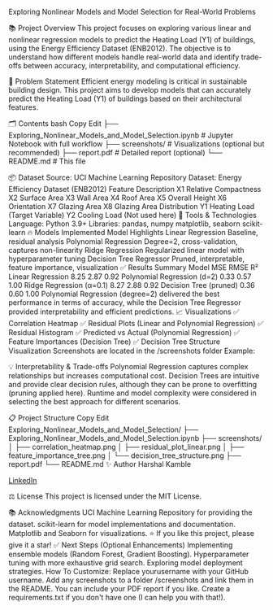 Exploring Nonlinear Models and Model Selection for Real-World Problems



📚 Project Overview
This project focuses on exploring various linear and nonlinear regression models to predict the Heating Load (Y1) of buildings, using the Energy Efficiency Dataset (ENB2012).
The objective is to understand how different models handle real-world data and identify trade-offs between accuracy, interpretability, and computational efficiency.

📝 Problem Statement
Efficient energy modeling is critical in sustainable building design. This project aims to develop models that can accurately predict the Heating Load (Y1) of buildings based on their architectural features.

🗂️ Contents
bash
Copy
Edit
├── Exploring_Nonlinear_Models_and_Model_Selection.ipynb   # Jupyter Notebook with full workflow
├── screenshots/                                           # Visualizations (optional but recommended)
├── report.pdf                                             # Detailed report (optional)
└── README.md                                              # This file

📦 Dataset
Source: UCI Machine Learning Repository
Dataset: Energy Efficiency Dataset (ENB2012)
Feature	Description
X1	Relative Compactness
X2	Surface Area
X3	Wall Area
X4	Roof Area
X5	Overall Height
X6	Orientation
X7	Glazing Area
X8	Glazing Area Distribution
Y1	Heating Load (Target Variable)
Y2	Cooling Load (Not used here)
🧰 Tools & Technologies
Language: Python 3.9+
Libraries:
pandas, numpy
matplotlib, seaborn
scikit-learn
🔥 Models Implemented
Model	Highlights
Linear Regression	Baseline, residual analysis
Polynomial Regression	Degree=2, cross-validation, captures non-linearity
Ridge Regression	Regularized linear model with hyperparameter tuning
Decision Tree Regressor	Pruned, interpretable, feature importance, visualization
✅ Results Summary
Model	MSE	RMSE	R²
Linear Regression	8.25	2.87	0.92
Polynomial Regression (d=2)	0.33	0.57	1.00
Ridge Regression (α=0.1)	8.27	2.88	0.92
Decision Tree (pruned)	0.36	0.60	1.00
Polynomial Regression (degree=2) delivered the best performance in terms of accuracy, while the Decision Tree Regressor provided interpretability and efficient predictions.
📈 Visualizations
✅ Correlation Heatmap
✅ Residual Plots (Linear and Polynomial Regression)
✅ Residual Histogram
✅ Predicted vs Actual (Polynomial Regression)
✅ Feature Importances (Decision Tree)
✅ Decision Tree Structure Visualization
Screenshots are located in the /screenshots folder
Example:

💡 Interpretability & Trade-offs
Polynomial Regression captures complex relationships but increases computational cost.
Decision Trees are intuitive and provide clear decision rules, although they can be prone to overfitting (pruning applied here).
Runtime and model complexity were considered in selecting the best approach for different scenarios.

📋 Project Structure
Copy
Edit
Exploring_Nonlinear_Models_and_Model_Selection/
├── Exploring_Nonlinear_Models_and_Model_Selection.ipynb
├── screenshots/
│   ├── correlation_heatmap.png
│   ├── residual_plot_linear.png
│   ├── feature_importance_tree.png
│   └── decision_tree_structure.png
├── report.pdf
└── README.md
✨ Author
Harshal Kamble

[LinkedIn](https://www.linkedin.com/in/harshalka/)

⚖️ License
This project is licensed under the MIT License.

📚 Acknowledgments
UCI Machine Learning Repository for providing the dataset.
scikit-learn for model implementations and documentation.
Matplotlib and Seaborn for visualizations.
⭐️ If you like this project, please give it a star!
✅ Next Steps (Optional Enhancements)
Implementing ensemble models (Random Forest, Gradient Boosting).
Hyperparameter tuning with more exhaustive grid search.
Exploring model deployment strategies.
How To Customize:
Replace yourusername with your GitHub username.
Add any screenshots to a folder /screenshots and link them in the README.
You can include your PDF report if you like.
Create a requirements.txt if you don't have one (I can help you with that!).
